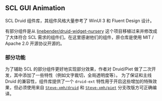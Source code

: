 ## SCL GUI Animation

SCL Druid 组件库，其组件风格大量参考了 WinUI 3 和 Fluent Design 设计。

有部分组件是从 [linebender/druid-widget-nursery](https://github.com/linebender/druid-widget-nursery)
这个项目移植过来并修改成了大体符合 SCL 需求的组件们。在这里感谢他们的组件，原仓库是使用
MIT / Apache 2.0 开源协议开源的。

### 部分功能

为了辅助 SCL 的部分组件更好地实现部分效果，作者对 Druid/Piet 做了二次开发，其中添加了一些特性（例如文字裁切，全局透明度等）。
为了保证和主线 Druid 的兼容性，组件库提供了一个 `druid-ext` 特性用于开启这些增加的特殊效果，但必须使用来自 [`Steve-xmh/druid`](https://github.com/Steve-xmh/druid) 和 [`Steve-xmh/piet`](https://github.com/Steve-xmh/piet) 分支改版方可正确编译。
